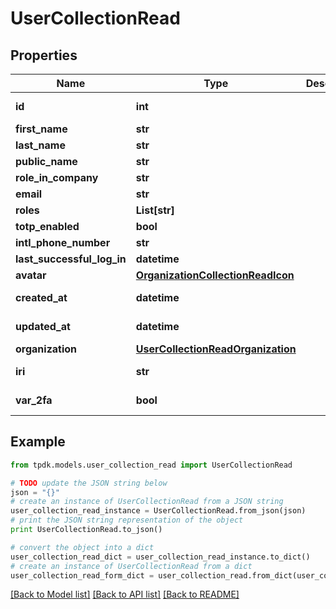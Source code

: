 # UserCollectionRead



## Properties

Name | Type | Description | Notes
------------ | ------------- | ------------- | -------------
**id** | **int** |  | [optional] [readonly] 
**first_name** | **str** |  | [optional] 
**last_name** | **str** |  | [optional] 
**public_name** | **str** |  | [optional] 
**role_in_company** | **str** |  | [optional] 
**email** | **str** |  | [optional] 
**roles** | **List[str]** |  | 
**totp_enabled** | **bool** |  | [optional] 
**intl_phone_number** | **str** |  | [optional] 
**last_successful_log_in** | **datetime** |  | [optional] 
**avatar** | [**OrganizationCollectionReadIcon**](OrganizationCollectionReadIcon.md) |  | [optional] 
**created_at** | **datetime** |  | [optional] [readonly] 
**updated_at** | **datetime** |  | [optional] [readonly] 
**organization** | [**UserCollectionReadOrganization**](UserCollectionReadOrganization.md) |  | [optional] 
**iri** | **str** |  | [optional] [readonly] 
**var_2fa** | **bool** |  | [optional] [readonly] 

## Example

```python
from tpdk.models.user_collection_read import UserCollectionRead

# TODO update the JSON string below
json = "{}"
# create an instance of UserCollectionRead from a JSON string
user_collection_read_instance = UserCollectionRead.from_json(json)
# print the JSON string representation of the object
print UserCollectionRead.to_json()

# convert the object into a dict
user_collection_read_dict = user_collection_read_instance.to_dict()
# create an instance of UserCollectionRead from a dict
user_collection_read_form_dict = user_collection_read.from_dict(user_collection_read_dict)
```
[[Back to Model list]](../README.md#documentation-for-models) [[Back to API list]](../README.md#documentation-for-api-endpoints) [[Back to README]](../README.md)


